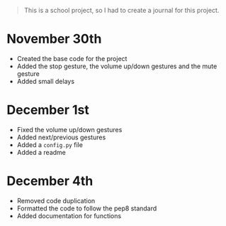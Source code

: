> This is a school project, so I had to create a journal for this project.

# November 30th
* Created the base code for the project
* Added the stop gesture, the volume up/down gestures and the mute gesture
* Added small delays

# December 1st
* Fixed the volume up/down gestures
* Added next/previous gestures
* Added a `config.py` file
* Added a readme

# December 4th
* Removed code duplication
* Formatted the code to follow the pep8 standard
* Added documentation for functions